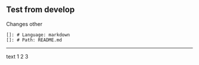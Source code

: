 ## Test from develop
Changes
other 
       
    []: # Language: markdown
    []: # Path: README.md

----
text
1
2
3

